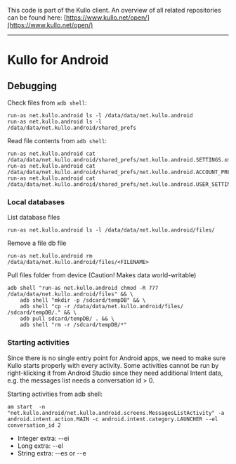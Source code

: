 This code is part of the Kullo client. An overview of all related
repositories can be found here:
[https://www.kullo.net/open/](https://www.kullo.net/open/)
***********

# Kullo for Android

## Debugging

Check files from `adb shell`:

    run-as net.kullo.android ls -l /data/data/net.kullo.android
    run-as net.kullo.android ls -l /data/data/net.kullo.android/shared_prefs

Read file contents from `adb shell`:

    run-as net.kullo.android cat /data/data/net.kullo.android/shared_prefs/net.kullo.android.SETTINGS.xml
    run-as net.kullo.android cat /data/data/net.kullo.android/shared_prefs/net.kullo.android.ACCOUNT_PREFS.xml
    run-as net.kullo.android cat /data/data/net.kullo.android/shared_prefs/net.kullo.android.USER_SETTINGS_PREFS.xml

### Local databases

List database files

    run-as net.kullo.android ls -l /data/data/net.kullo.android/files/

Remove a file db file

    run-as net.kullo.android rm /data/data/net.kullo.android/files/<FILENAME>

Pull files folder from device (Caution! Makes data world-writable)

    adb shell "run-as net.kullo.android chmod -R 777 /data/data/net.kullo.android/files" && \
        adb shell "mkdir -p /sdcard/tempDB" && \
        adb shell "cp -r /data/data/net.kullo.android/files/ /sdcard/tempDB/." && \
        adb pull sdcard/tempDB/ . && \
        adb shell "rm -r /sdcard/tempDB/*"

### Starting activities

Since there is no single entry point for Android apps, we need to make
sure Kullo starts properly with every activity. Some activities cannot be
run by right-klicking it from Android Studio since they need additional
Intent data, e.g. the messages list needs a conversation id > 0.

Starting activities from adb shell:

    am start  -n "net.kullo.android/net.kullo.android.screens.MessagesListActivity" -a android.intent.action.MAIN -c android.intent.category.LAUNCHER --el conversation_id 2

 * Integer extra: --ei
 * Long extra: --el
 * String extra: --es or --e

